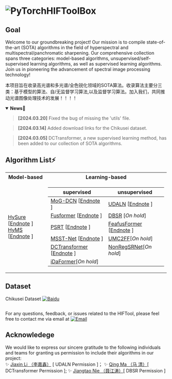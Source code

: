 # ![PyTorch](https://img.shields.io/badge/-white?style=for-the-badge&logo=pytorch)HIFToolBox
## Goal
Welcome to our groundbreaking project! Our mission is to compile state-of-the-art (SOTA) algorithms in the field of hyperspectral and multispectral/panchromatic sharpening. Our comprehensive collection spans three categories: model-based algorithms, unsupervised/self-supervised learning algorithms, as well as supervised learning algorithms. Join us in pioneering the advancement of spectral image processing technology!  

本项目旨在收录高光谱和多光谱/全色锐化领域的SOTA算法。收录算法主要分三类：基于模型的算法、自/无监督学习算法,以及监督学习算法。加入我们，共同推动光谱图像处理技术的发展！！！！

<details open>  <summary>  <b>News</b>📰 </summary> <p>
<!--  may -->  
 
> **[2024.03.20]**  Fixed the bug of missing the 'utils' file.  

> **[2024.03.14]**  Added download links for the Chikusei dataset.   

> **[2024.03.05]**  DCTransformer, a new supervised learning method, has been added to our collection of SOTA algorithms.  
</p></details>

## Algorithm List⚡
<table>
<tr><th> Model-based </th><th>Learning-based</th></tr>
<tr><td>


 [HySure](https://github.com/alfaiate/HySure) [[Endnote](https://serveri.dotaindex.com/enw.php?q=info:MO4wOAc9b08J:scholar.google.com/&output=citation&scisdr=ClGi1W3VGAA:AFWwaeYAAAAAZfztZSG-TNwxaiI6XKNB_oyLblg&scisig=AFWwaeYAAAAAZfztZbzgCePAMT0xni7804KkXUQ&scisf=3&ct=citation&cd=-1&hl=zh-CN)  ]  
 [HyMS](https://github.com/Caoxuheng/HyMS) [[Endnote](https://serveri.dotaindex.com/enw.php?q=info:xLPyMJZ-FpMJ:scholar.google.com/&output=citation&scisdr=ClGi7GzdGAA:AFWwaeYAAAAAZfKHBs36iuksvtwHR3tOxJj4K_E&scisig=AFWwaeYAAAAAZfKHBi22c5pG0ocO8IdsD7IeD64&scisf=3&ct=citation&cd=-1&hl=zh-CN)  ]    
</td><td>

|   supervised   |   unsupervised   |
|--|--|
| [MoG-DCN](https://github.com/chengerr/Model-Guided-Deep-Hyperspectral-Image-Super-resolution) [[Endnote](https://serveri.dotaindex.com/enw.php?q=info:S7MfxO8q8aEJ:scholar.google.com/&output=citation&scisdr=ClGzTYxKGAA:AFWwaeYAAAAAZfzqejxMF1uMuFewQyuLumZKVjA&scisig=AFWwaeYAAAAAZfzqerlv_jCaJWoP-90-w_cFxFk&scisf=3&ct=citation&cd=-1&hl=zh-CN)  ]  |  [UDALN](https://github.com/JiaxinLiCAS/UDALN_GRSL) [[Endnote](https://serveri.dotaindex.com/enw.php?q=info:qgfL7WGaxdIJ:scholar.google.com/&output=citation&scisdr=ClH0gIhKGAA:AFWwaeYAAAAAZfztqCBAClOLL8rzuwlxJRpqoVg&scisig=AFWwaeYAAAAAZfztqN2brdoZRzp3r_r9I80dbow&scisf=3&ct=citation&cd=-1&hl=zh-CN)  ]  |  
| [Fusformer](https://github.com/J-FHu/Fusformer) [[Endnote](https://serveri.dotaindex.com/enw.php?q=info:Y_VL4yy1P_UJ:scholar.google.com/&output=citation&scisdr=ClEn-LSRGAA:AFWwaeYAAAAAZfzqzZaG0x6P_W0y8oPgrdOgHQ8&scisig=AFWwaeYAAAAAZfzqzZnBXY48xwYQSuCjBZ2Ksug&scisf=3&ct=citation&cd=-1&hl=zh-CN)  ]|[DBSR](https://github.com/JiangtaoNie/DBSR) [*On hold*]  |
| [PSRT](https://github.com/shangqideng/PSRT) [[Endnote](https://serveri.dotaindex.com/enw.php?q=info:v1UsDdmP02kJ:scholar.google.com/&output=citation&scisdr=ClEn-KBbGAA:AFWwaeYAAAAAZfzq836StZmuiBOmfmVVq4N10Os&scisig=AFWwaeYAAAAAZfzq85hczfI6DL9lRnYwzy3M_pM&scisf=3&ct=citation&cd=-1&hl=zh-CN)  ]  |[FeafusFormer](https://github.com/Caoxuheng/FeafusFormer) [[Endnote](https://serveri.dotaindex.com/enw.php?q=info:aMfnxk1NCsIJ:scholar.google.com/&output=citation&scisdr=ClE2KNo0GAA:AFWwaeYAAAAAZfzt5IO3l3FK900X1f__rVGoU7s&scisig=AFWwaeYAAAAAZfzt5KuMGawtVE7Gjgzoc0mzkQ0&scisf=3&ct=citation&cd=-1&hl=zh-CN)  ]|
| [MSST-Net](https://github.com/jx-mzc/MSST-Net) [[Endnote](https://serveri.dotaindex.com/enw.php?q=info:SL2o22p2NUQJ:scholar.google.com/&output=citation&scisdr=ClGT3Z9GGAA:AFWwaeYAAAAAZfzrHSbuijFA2riDQJZEXZr1GnE&scisig=AFWwaeYAAAAAZfzrHYGTYyXUa-y0H73FZG5JTXM&scisf=3&ct=citation&cd=-1&hl=zh-CN)  ]  |[UMC2FF](https://github.com/JiaxinLiCAS/UMC2FF_GRSL)[*On hold*] |  
| [DCTransformer](https://github.com/qingma2016/DCTransformer) [[Endnote](https://serveri.dotaindex.com/enw.php?q=info:yGUmoYD5aNoJ:scholar.google.com/&output=citation&scisdr=ClG_1Q4VGAA:AFWwaeYAAAAAZfzrkFunjs4brfHK-MujBieQ_Wo&scisig=AFWwaeYAAAAAZfzrkGWmRph52cvPtHZn16FAByQ&scisf=3&ct=citation&cd=-1&hl=zh-CN)  ] |[NonRegSRNet](https://github.com/saber-zero/NonRegSRNet)[*On hold*] |
| [iDaFormer](https://github.com/Caoxuheng/iDaFormer)[*On hold*]  | |
</td></tr> </table>   

## Dataset  
Chikusei Dataset [![Baidu](https://img.shields.io/badge/-AI&nbsp;Studio-white?style=flat&logo=baidu&logoColor=blue)](https://aistudio.baidu.com/datasetdetail/262154)

## 
 For any questions, feedback, or issues related to the HIFTool, please feel free to contact me via email at [![Email](https://img.shields.io/badge/-caoxuhengcn@gmail.com-white?style=square&logo=Gmail&link=mailto:caoxuhengcn@gmail.com)](mailto:caoxuhengcn@gmail.com)  
 ## Acknowledege
We would like to express our sincere gratitude to the following individuals and teams for granting us permission to include their algorithms in our project:  
 ✨ [Jiaxin Li （李嘉鑫）](https://github.com/JiaxinLiCAS) [ UDALN Permission ]； ✨ [Qing Ma （马 清）](https://github.com/qingma2016)[ DCTransformer Permission ]; ✨ [Jiangtao Nie （聂江涛）](https://github.com/JiangtaoNie)[ DBSR Permission ]  

